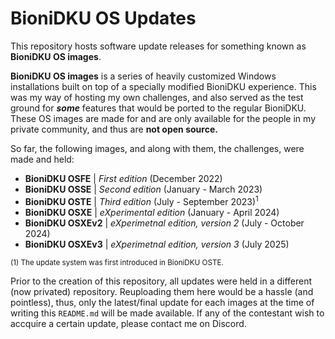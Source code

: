 # BioniDKU OS Updates 
This repository hosts software update releases for something known as **BioniDKU OS images**.

**BioniDKU OS images** is a series of heavily customized Windows installations built on top of a specially modified BioniDKU experience. This was my way of hosting my own challenges, and also served as the test ground for ***some*** features that would be ported to the regular BioniDKU. 
These OS images are made for and are only available for the people in my private community, and thus are **not open source.** 

So far, the following images, and along with them, the challenges, were made and held: 
- **BioniDKU OSFE** | *First edition* (December 2022)
- **BioniDKU OSSE** | *Second edition* (January - March 2023)
- **BioniDKU OSTE** | *Third edition* (July - September 2023)<sup>1</sup>
- **BioniDKU OSXE** | *eXperimental edition* (January - April 2024)
- **BioniDKU OSXEv2** |  *eXperimetnal edition, version 2* (July - October 2024)
- **BioniDKU OSXEv3** | *eXperimetnal edition, version 3* (July 2025)

<sup>(1) The update system was first introduced in BioniDKU OSTE.</sup>

Prior to the creation of this repository, all updates were held in a different (now privated) repository. Reuploading them here would be a hassle (and pointless), thus, only the latest/final update for each images at the time of writing this `README.md` will be made available. If any of the contestant wish to accquire a certain update, please contact me on Discord. 
